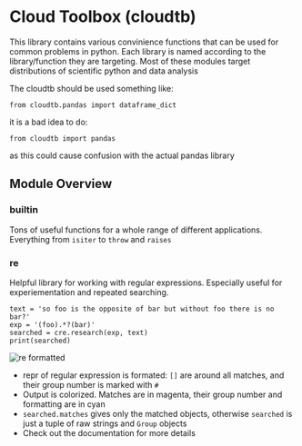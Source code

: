 # Cloud Toolbox (cloudtb)

This library contains various convinience functions that can be used for common problems in python.
Each library is named according to the library/function they are targeting. Most of these
modules target distributions of scientific python and data analysis

The cloudtb should be used something like:
```
from cloudtb.pandas import dataframe_dict
```

it is a bad idea to do:
```
from cloudtb import pandas
```
as this could cause confusion with the actual pandas library


## Module Overview
### builtin
Tons of useful functions for a whole range of different applications. Everything from `isiter` to `throw` and `raises`

### re
Helpful library for working with regular expressions. Especially useful for experiementation and repeated searching.
```
text = 'so foo is the opposite of bar but without foo there is no bar?'
exp = '(foo).*?(bar)'
searched = cre.research(exp, text)
print(searched)
```
![re formatted](http://i.imgur.com/8baPoCY.png)
- repr of regular expression is formated: `[]` are around all matches, and their group number is marked with `#`
- Output is colorized. Matches are in magenta, their group number and formatting are in cyan
- `searched.matches` gives only the matched objects, otherwise `searched` is just a tuple of raw strings and `Group` objects
- Check out the documentation for more details
